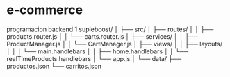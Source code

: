 # e-commerce
programacion backend 1
supleboost/
│
├── src/
│   ├── routes/
│   │   ├── products.router.js
│   │   └── carts.router.js
│   ├── services/
│   │   ├── ProductManager.js
│   │   └── CartManager.js
│   ├── views/
│   │   ├── layouts/
│   │   │   └── main.handlebars
│   │   ├── home.handlebars
│   │   └── realTimeProducts.handlebars
│   └── app.js
│
└── data/
    ├── productos.json
    └── carritos.json


